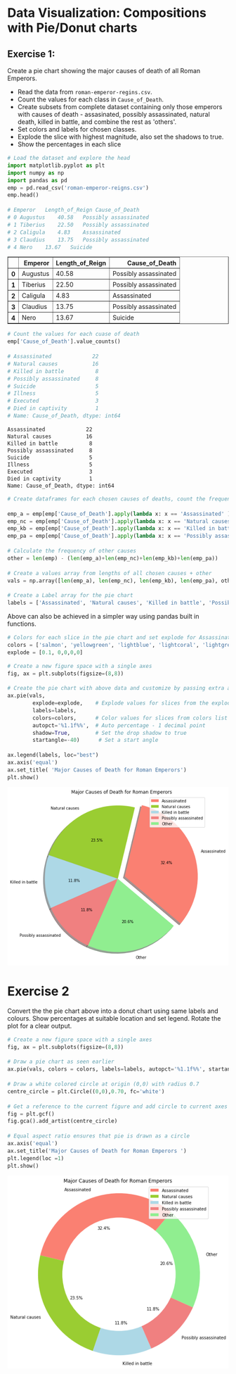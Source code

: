 
# Data Visualization: Compositions with Pie/Donut charts


## Exercise 1:

Create a pie chart showing the major causes of death of all Roman Emperors.

* Read the data from `roman-emperor-regins.csv`. 
* Count the values for each class in `Cause_of_Death`.
* Create subsets from complete dataset containing only those emperors with causes of death -  assasinated, possibly assassinated, natural death, killed in battle, and combine the rest as 'others'.
* Set colors and labels for chosen classes.
* Explode the slice with highest magnitude, also set the shadows to true.
* Show the percentages in each slice



```python
# Load the dataset and explore the head
import matplotlib.pyplot as plt
import numpy as np
import pandas as pd
emp = pd.read_csv('roman-emperor-reigns.csv')
emp.head()

# Emperor	Length_of_Reign	Cause_of_Death
# 0	Augustus	40.58	Possibly assassinated
# 1	Tiberius	22.50	Possibly assassinated
# 2	Caligula	4.83	Assassinated
# 3	Claudius	13.75	Possibly assassinated
# 4	Nero	13.67	Suicide
```




<div>
<style scoped>
    .dataframe tbody tr th:only-of-type {
        vertical-align: middle;
    }

    .dataframe tbody tr th {
        vertical-align: top;
    }

    .dataframe thead th {
        text-align: right;
    }
</style>
<table border="1" class="dataframe">
  <thead>
    <tr style="text-align: right;">
      <th></th>
      <th>Emperor</th>
      <th>Length_of_Reign</th>
      <th>Cause_of_Death</th>
    </tr>
  </thead>
  <tbody>
    <tr>
      <th>0</th>
      <td>Augustus</td>
      <td>40.58</td>
      <td>Possibly assassinated</td>
    </tr>
    <tr>
      <th>1</th>
      <td>Tiberius</td>
      <td>22.50</td>
      <td>Possibly assassinated</td>
    </tr>
    <tr>
      <th>2</th>
      <td>Caligula</td>
      <td>4.83</td>
      <td>Assassinated</td>
    </tr>
    <tr>
      <th>3</th>
      <td>Claudius</td>
      <td>13.75</td>
      <td>Possibly assassinated</td>
    </tr>
    <tr>
      <th>4</th>
      <td>Nero</td>
      <td>13.67</td>
      <td>Suicide</td>
    </tr>
  </tbody>
</table>
</div>




```python
# Count the values for each cuase of death
emp['Cause_of_Death'].value_counts()

# Assassinated             22
# Natural causes           16
# Killed in battle          8
# Possibly assassinated     8
# Suicide                   5
# Illness                   5
# Executed                  3
# Died in captivity         1
# Name: Cause_of_Death, dtype: int64
```




    Assassinated             22
    Natural causes           16
    Killed in battle          8
    Possibly assassinated     8
    Suicide                   5
    Illness                   5
    Executed                  3
    Died in captivity         1
    Name: Cause_of_Death, dtype: int64




```python
# Create dataframes for each chosen causes of deaths, count the frequency of each cause and count the rest as 'other'

emp_a = emp[emp['Cause_of_Death'].apply(lambda x: x == 'Assassinated' )] # Assassinated
emp_nc = emp[emp['Cause_of_Death'].apply(lambda x: x == 'Natural causes')] # Natural causes
emp_kb = emp[emp['Cause_of_Death'].apply(lambda x: x == 'Killed in battle')] # Killed in battle
emp_pa = emp[emp['Cause_of_Death'].apply(lambda x: x == 'Possibly assassinated' )] # Possibly assassinated

# Calculate the frequency of other causes
other = len(emp) - (len(emp_a)+len(emp_nc)+len(emp_kb)+len(emp_pa))

# Create a values array from lengths of all chosen causes + other
vals = np.array([len(emp_a), len(emp_nc), len(emp_kb), len(emp_pa), other])

# Create a Label array for the pie chart
labels = ['Assassinated', 'Natural causes', 'Killed in battle', 'Possibly assassinated', 'Other']
```

Above can also be achieved in a simpler way using pandas built in functions.


```python
# Colors for each slice in the pie chart and set explode for Assassinated = 0.1
colors = ['salmon', 'yellowgreen', 'lightblue', 'lightcoral', 'lightgreen']
explode = [0.1, 0,0,0,0]
```


```python
# Create a new figure space with a single axes
fig, ax = plt.subplots(figsize=(8,8))

# Create the pie chart with above data and customize by passing extra arguments
ax.pie(vals, 
        explode=explode,    # Explode values for slices from the explode list
        labels=labels,      
        colors=colors,      # Color values for slices from colors list
        autopct='%1.1f%%',  # Auto percentage - 1 decimal point
        shadow=True,        # Set the drop shadow to true
        startangle=-40)      # Set a start angle 

ax.legend(labels, loc="best")
ax.axis('equal')
ax.set_title( 'Major Causes of Death for Roman Emperors')
plt.show()
```


![png](index_files/index_6_0.png)


# Exercise 2

Convert the the pie chart above into a donut chart using same labels and colours. Show percentages at suitable location and set legend. Rotate the plot for a clear output.  


```python
# Create a new figure space with a single axes
fig, ax = plt.subplots(figsize=(8,8))

# Draw a pie chart as seen earlier
ax.pie(vals, colors = colors, labels=labels, autopct='%1.1f%%', startangle=50)

# Draw a white colored circle at origin (0,0) with radius 0.7
centre_circle = plt.Circle((0,0),0.70, fc='white')

# Get a reference to the current figure and add circle to current axes
fig = plt.gcf()
fig.gca().add_artist(centre_circle)

# Equal aspect ratio ensures that pie is drawn as a circle
ax.axis('equal') 
ax.set_title('Major Causes of Death for Roman Emperors ')
plt.legend(loc =1)
plt.show()
```


![png](index_files/index_8_0.png)

